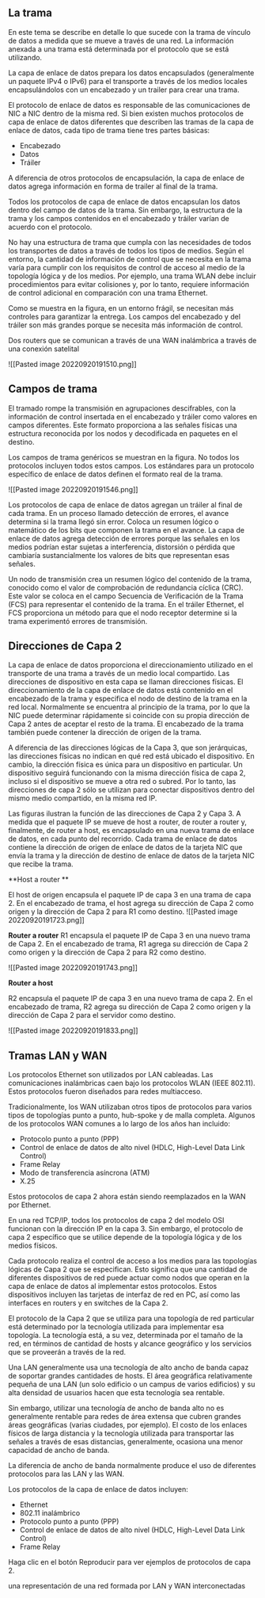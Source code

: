 ## La trama

En este tema se describe en detalle lo que sucede con la trama de vínculo de datos a medida que se mueve a través de una red. La información anexada a una trama está determinada por el protocolo que se está utilizando.

La capa de enlace de datos prepara los datos encapsulados (generalmente un paquete IPv4 o IPv6) para el transporte a través de los medios locales encapsulándolos con un encabezado y un trailer para crear una trama.

El protocolo de enlace de datos es responsable de las comunicaciones de NIC a NIC dentro de la misma red. Si bien existen muchos protocolos de capa de enlace de datos diferentes que describen las tramas de la capa de enlace de datos, cada tipo de trama tiene tres partes básicas:

-   Encabezado
-   Datos
-   Tráiler

A diferencia de otros protocolos de encapsulación, la capa de enlace de datos agrega información en forma de trailer al final de la trama.

Todos los protocolos de capa de enlace de datos encapsulan los datos dentro del campo de datos de la trama. Sin embargo, la estructura de la trama y los campos contenidos en el encabezado y tráiler varían de acuerdo con el protocolo.

No hay una estructura de trama que cumpla con las necesidades de todos los transportes de datos a través de todos los tipos de medios. Según el entorno, la cantidad de información de control que se necesita en la trama varía para cumplir con los requisitos de control de acceso al medio de la topología lógica y de los medios. Por ejemplo, una trama WLAN debe incluir procedimientos para evitar colisiones y, por lo tanto, requiere información de control adicional en comparación con una trama Ethernet.

Como se muestra en la figura, en un entorno frágil, se necesitan más controles para garantizar la entrega. Los campos del encabezado y del tráiler son más grandes porque se necesita más información de control.

Dos routers que se comunican a través de una WAN inalámbrica a través de una conexión satelital

![[Pasted image 20220920191510.png]]




## Campos de trama

El tramado rompe la transmisión en agrupaciones descifrables, con la información de control insertada en el encabezado y tráiler como valores en campos diferentes. Este formato proporciona a las señales físicas una estructura reconocida por los nodos y decodificada en paquetes en el destino.

Los campos de trama genéricos se muestran en la figura. No todos los protocolos incluyen todos estos campos. Los estándares para un protocolo específico de enlace de datos definen el formato real de la trama.

![[Pasted image 20220920191546.png]]

Los protocolos de capa de enlace de datos agregan un tráiler al final de cada trama. En un proceso llamado detección de errores, el avance determina si la trama llegó sin error. Coloca un resumen lógico o matemático de los bits que componen la trama en el avance. La capa de enlace de datos agrega detección de errores porque las señales en los medios podrían estar sujetas a interferencia, distorsión o pérdida que cambiaría sustancialmente los valores de bits que representan esas señales.

Un nodo de transmisión crea un resumen lógico del contenido de la trama, conocido como el valor de comprobación de redundancia cíclica (CRC). Este valor se coloca en el campo Secuencia de Verificación de la Trama (FCS) para representar el contenido de la trama. En el tráiler Ethernet, el FCS proporciona un método para que el nodo receptor determine si la trama experimentó errores de transmisión.


## Direcciones de Capa 2

La capa de enlace de datos proporciona el direccionamiento utilizado en el transporte de una trama a través de un medio local compartido. Las direcciones de dispositivo en esta capa se llaman direcciones físicas. El direccionamiento de la capa de enlace de datos está contenido en el encabezado de la trama y especifica el nodo de destino de la trama en la red local. Normalmente se encuentra al principio de la trama, por lo que la NIC puede determinar rápidamente si coincide con su propia dirección de Capa 2 antes de aceptar el resto de la trama. El encabezado de la trama también puede contener la dirección de origen de la trama.

A diferencia de las direcciones lógicas de la Capa 3, que son jerárquicas, las direcciones físicas no indican en qué red está ubicado el dispositivo. En cambio, la dirección física es única para un dispositivo en particular. Un dispositivo seguirá funcionando con la misma dirección física de capa 2, incluso si el dispositivo se mueve a otra red o subred. Por lo tanto, las direcciones de capa 2 sólo se utilizan para conectar dispositivos dentro del mismo medio compartido, en la misma red IP.

Las figuras ilustran la función de las direcciones de Capa 2 y Capa 3. A medida que el paquete IP se mueve de host a router, de router a router y, finalmente, de router a host, es encapsulado en una nueva trama de enlace de datos, en cada punto del recorrido. Cada trama de enlace de datos contiene la dirección de origen de enlace de datos de la tarjeta NIC que envía la trama y la dirección de destino de enlace de datos de la tarjeta NIC que recibe la trama.


**Host a router **

El host de origen encapsula el paquete IP de capa 3 en una trama de capa 2. En el encabezado de trama, el host agrega su dirección de Capa 2 como origen y la dirección de Capa 2 para R1 como destino.
![[Pasted image 20220920191723.png]]

**Router a router**
R1 encapsula el paquete IP de Capa 3 en una nuevo trama de Capa 2. En el encabezado de trama, R1 agrega su dirección de Capa 2 como origen y la dirección de Capa 2 para R2 como destino.

![[Pasted image 20220920191743.png]]

**Router a host** 

R2 encapsula el paquete IP de capa 3 en una nuevo trama de capa 2. En el encabezado de trama, R2 agrega su dirección de Capa 2 como origen y la dirección de Capa 2 para el servidor como destino.

![[Pasted image 20220920191833.png]]


## Tramas LAN y WAN

Los protocolos Ethernet son utilizados por LAN cableadas. Las comunicaciones inalámbricas caen bajo los protocolos WLAN (IEEE 802.11). Estos protocolos fueron diseñados para redes multiacceso.

Tradicionalmente, los WAN utilizaban otros tipos de protocolos para varios tipos de topologías punto a punto, hub-spoke y de malla completa. Algunos de los protocolos WAN comunes a lo largo de los años han incluido:

-   Protocolo punto a punto (PPP)
-   Control de enlace de datos de alto nivel (HDLC, High-Level Data Link Control)
-   Frame Relay
-   Modo de transferencia asíncrona (ATM)
-   X.25

Estos protocolos de capa 2 ahora están siendo reemplazados en la WAN por Ethernet.

En una red TCP/IP, todos los protocolos de capa 2 del modelo OSI funcionan con la dirección IP en la capa 3. Sin embargo, el protocolo de capa 2 específico que se utilice depende de la topología lógica y de los medios físicos.

Cada protocolo realiza el control de acceso a los medios para las topologías lógicas de Capa 2 que se especifican. Esto significa que una cantidad de diferentes dispositivos de red puede actuar como nodos que operan en la capa de enlace de datos al implementar estos protocolos. Estos dispositivos incluyen las tarjetas de interfaz de red en PC, así como las interfaces en routers y en switches de la Capa 2.

El protocolo de la Capa 2 que se utiliza para una topología de red particular está determinado por la tecnología utilizada para implementar esa topología. La tecnología está, a su vez, determinada por el tamaño de la red, en términos de cantidad de hosts y alcance geográfico y los servicios que se proveerán a través de la red.

Una LAN generalmente usa una tecnología de alto ancho de banda capaz de soportar grandes cantidades de hosts. El área geográfica relativamente pequeña de una LAN (un solo edificio o un campus de varios edificios) y su alta densidad de usuarios hacen que esta tecnología sea rentable.

Sin embargo, utilizar una tecnología de ancho de banda alto no es generalmente rentable para redes de área extensa que cubren grandes áreas geográficas (varias ciudades, por ejemplo). El costo de los enlaces físicos de larga distancia y la tecnología utilizada para transportar las señales a través de esas distancias, generalmente, ocasiona una menor capacidad de ancho de banda.

La diferencia de ancho de banda normalmente produce el uso de diferentes protocolos para las LAN y las WAN.

Los protocolos de la capa de enlace de datos incluyen:

-   Ethernet
-   802.11 inalámbrico
-   Protocolo punto a punto (PPP)
-   Control de enlace de datos de alto nivel (HDLC, High-Level Data Link Control)
-   Frame Relay

Haga clic en el botón Reproducir para ver ejemplos de protocolos de capa 2.

una representación de una red formada por LAN y WAN interconectadas


